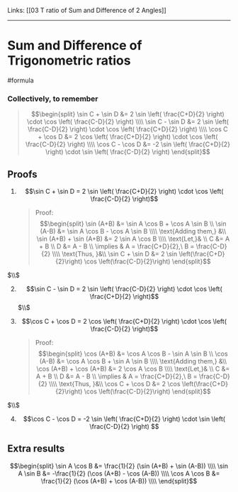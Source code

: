 Links: [[03 T ratio of Sum and Difference of 2 Angles]]
___
# Sum and Difference of Trigonometric ratios
#formula 

### Collectively, to remember
> $$\begin{split}
> \sin C + \sin D &= 2 \sin \left( \frac{C+D}{2} \right) \cdot \cos \left( \frac{C-D}{2} \right) \\\\
> \sin C - \sin D &= 2 \sin \left( \frac{C-D}{2} \right) \cdot \cos \left( \frac{C+D}{2} \right) \\\\ 
> \cos C + \cos D &= 2 \cos \left( \frac{C+D}{2} \right) \cdot \cos \left( \frac{C-D}{2} \right) \\\\
> \cos C - \cos D &= -2 \sin \left( \frac{C+D}{2} \right) \cdot \sin \left( \frac{C-D}{2} \right)
> \end{split}$$

## Proofs
1. $$\sin C + \sin D = 2 \sin \left( \frac{C+D}{2} \right) \cdot \cos \left( \frac{C-D}{2} \right)$$
   
	> Proof:
	> $$\begin{split}
	> \sin (A+B) &= \sin A \cos B + \cos A \sin B \\
	> \sin (A-B) &= \sin A \cos B - \cos A \sin B \\\\
	> \text{Adding them,} &\\
	> \sin (A+B) + \sin (A+B) &= 2 \sin A \cos B \\\\
	> \text{Let,}& \\
	> C &= A + B \\
	> D &= A - B \\
	> \implies & A = \frac{C+D}{2},\ B = \frac{C-D}{2} \\\\
	> \text{Thus, }&\\
	> \sin C + \sin D &= 2 \sin \left(\frac{C+D}{2}\right) \cos \left(\frac{C-D}{2}\right)
	> \end{split}$$

$\\$

2. $$\sin  C - \sin D = 2 \sin \left( \frac{C-D}{2} \right) \cdot \cos \left( \frac{C+D}{2} \right)$$
$\\$

3. $$\cos C + \cos D = 2 \cos \left( \frac{C+D}{2} \right) \cdot \cos \left( \frac{C-D}{2} \right)$$
  	
	> Proof:
	> $$\begin{split}
	> \cos (A+B) &= \cos A \cos B - \sin A \sin B \\
	> \cos (A-B) &= \cos A \cos B + \sin A \sin B \\\\
	> \text{Adding them,} &\\
	> \cos (A+B) + \cos (A+B) &= 2 \cos A \cos B \\\\
	> \text{Let,}& \\
	> C &= A + B \\
	> D &= A - B \\
	> \implies & A = \frac{C+D}{2},\ B = \frac{C-D}{2} \\\\
	> \text{Thus, }&\\
	> \cos C + \cos D &= 2 \cos \left(\frac{C+D}{2}\right) \cos \left(\frac{C-D}{2}\right)
	> \end{split}$$

$\\$

4. $$\cos C - \cos D = -2 \sin \left( \frac{C+D}{2} \right) \cdot \sin \left( \frac{C-D}{2} \right) $$

## Extra results
$$\begin{split}
\sin A \cos B &= \frac{1}{2} (\sin (A+B) + \sin (A-B)) \\\\
\sin A \sin B &= -\frac{1}{2} (\cos (A+B) - \cos (A-B)) \\\\
\cos A \cos B &= \frac{1}{2} (\cos (A+B) + \cos (A-B)) \\\\
\end{split}$$